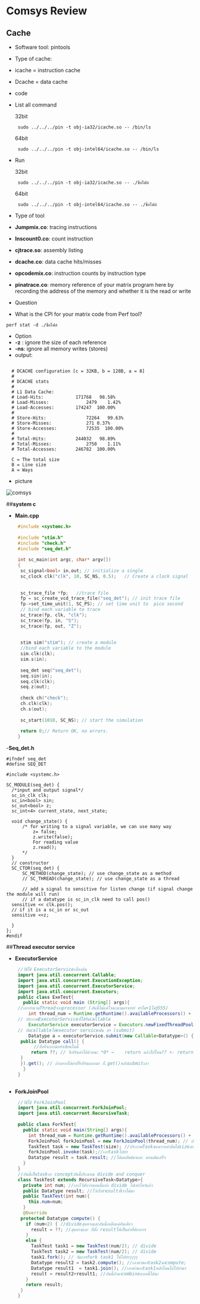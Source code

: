 # Comsys Review

## **Cache**
 - Software tool: pintools
 - Type of cache:
  - icache =  instruction cache
  - Dcache = data cache
 - code
  - List all command
  
    32bit
    ```
     sudo ../../../pin -t obj-ia32/icache.so -- /bin/ls 
    ```
   
    64bit
    ```
     sudo ../../../pin -t obj-intel64/icache.so -- /bin/ls 
    ```
  - Run
     
    32bit
    ```
     sudo ../../../pin -t obj-ia32/icache.so -- ./ชื่อไฟล์
    ```
   
    64bit
    ```
     sudo ../../../pin -t obj-intel64/icache.so -- ./ชื่อไฟล์
    ```
 - Type of tool
  - **Jumpmix.co**: tracing instructions
  - **Inscount0.co**: count instruction 
  - **cjtrace.so**: assembly listing
  - **dcache.co**: data cache hits/misses
  - **opcodemix.co**: instruction counts by instruction type
  - **pinatrace.co**:  memory reference of your matrix program here by recording the address of the memory and whether it is the read or write
 - Question
  - What is the CPI for your matrix code from Perf tool?
   ```
   perf stat -d ./ชื่อไฟล์
   ```
 - Option
  - **-z** : ignore the size of each reference
  - **-ns**: ignore all memory writes (stores)
 - output:
  ```
  
    # DCACHE configuration [c = 32KB, b = 128B, a = 8]
    #
    # DCACHE stats
    #
    # L1 Data Cache:
    # Load-Hits:           	171768   98.58%
    # Load-Misses:           	2479	1.42%
    # Load-Accesses:       	174247  100.00%
    # 
    # Store-Hits:           	72264   99.63%
    # Store-Misses:           	271	0.37%
    # Store-Accesses:       	72535  100.00%
    # 
    # Total-Hits:          	244032   98.89%
    # Total-Misses:          	2750	1.11%
    # Total-Accesses:      	246782  100.00%
    
    C = The total size
    B = Line size
    A = Ways
  ```
 - picture
 
  ![comsys](/comsys.png)

##**system c**
- **Main.cpp**
  ```C++
   #include <systemc.h>
   
   #include "stim.h"
   #include "check.h"
   #include "seq_det.h"
   
   int sc_main(int argc, char* argv[])
   {
   	sc_signal<bool> in,out; // initialize a single
   	sc_clock clk("clk", 10, SC_NS, 0.5);   // Create a clock signal
   
   
   	sc_trace_file *fp;   //trace file
   	fp = sc_create_vcd_trace_file("seq_det"); // init trace file
   	fp->set_time_unit(1, SC_PS); // set time unit to  pico second
   	// bind each variable to trace
   	sc_trace(fp, clk, "clk");
   	sc_trace(fp, in, "S");
   	sc_trace(fp, out, "Z");
   
   	
   	stim sim("stim"); // create a module
    //bind each variable to the module
   	sim.clk(clk);
   	sim.s(in);
   	
   	seq_det seq("seq_det");
   	seq.sin(in);
   	seq.clk(clk);
   	seq.z(out);
   
   	check ch("check");
   	ch.clk(clk);
   	ch.s(out);
   
   	sc_start(1010, SC_NS); // start the simulation 
   	
   	return 0;// Return OK, no errors.
   }
  ```
-**Seq_det.h**
  ```
  #ifndef seq_det
  #define SEQ_DET
  
  #include <systemc.h>
  
  SC_MODULE(seq_det) {
  	/*input and output signal*/
  	sc_in_clk clk;
  	sc_in<bool> sin;
  	sc_out<bool> z;
  	sc_int<4> current_state, next_state;
  	
  	void change_state() {
  		/* for writing to a signal variable, we can use many way
  			z= false;
  			z.write(false);
  		    For reading value
  			z.read();
  		*/
  	}
  	// constructor
  	SC_CTOR(seq_det) {
  		SC_METHOD(change_state); // use change_state as a method
  		// SC_THREAD(change_state); // use change_state as a thread
  		
  		// add a signal to sensitive for listen change (if signal change the module will run)
  		// if a datatype is sc_in_clk need to call pos()
    sensitive << clk.pos();
    // if it is a sc_in or sc_out
    sensitive <<z;
    		
    }
  };
  #endif
  ```
##**Thread executor service**
- **ExecutorService**
  ```java
   //วิธีใช้ ExecutorServiceเบื้องต้น
   import java.util.concurrent.Callable;
   import java.util.concurrent.ExecutionException;
   import java.util.concurrent.ExecutorService;
   import java.util.concurrent.Executors;
   public class ExeTest{
     public static void main (String[] args){
   //เอาจำนวนThreadจากprocessor (อันนี้ไม่แน่ใจนะตามอาจารย์ ทำไม+1ไม่รู้555)
       int thread_num = Runtime.getRuntime().availableProcessors() + 1;
   // ประกาศExecutorServiceที่ใช้รันcallable
       ExecutorService executorService = Executors.newFixedThreadPool(thread_num);
   // ยัดcallableให้executor serviceมัน ทำ (submit)
       Datatype a = executorService.submit(new Callable<Datatype>() {
   	public Datatype call() {
   		 //สิ่งที่จะเอามาทำเขียนในนี้
   		return ??; // รีเทิร์นค่าได้ด้วยนะ *0* ←	return แล้วไปไหน?? <- returnออกสู่โลกภายนอกไง (เวลาgetก็จะได้ค่านี้แหละ)
   	}
   	}).get(); // ถ้าอยากได้ค่าที่รีเทิร์นออกมา ก็.get()หลังsubmitเอา
     }
   }
 
  ```
- **ForkJoinPool**
  ```java
   //วิธีใช้ ForkJoinPool
   import java.util.concurrent.ForkJoinPool;
   import java.util.concurrent.RecursiveTask;
   
   public class ForkTest{
     public static void main(String[] args){
       int thread_num = Runtime.getRuntime().availableProcessors() + 1;//เอาจำนวนThreadจากprocessor (อันนี้ไม่แน่ใจนะตามอาจารย์ ทำไม+1ไม่รู้555)
       ForkJoinPool forkJoinPool = new ForkJoinPool(thread_num); // ประกาศ ForkJoinPool
       TaskTest task = new TaskTest(size); //ประกาศTaskของเราอย่าลืมใส่sizeละว่ามันจะทำกี่รอบ
       forkJoinPool.invoke(task);//เอาtaskไปทำ
       Datatype result = task.result; //ได้ผลลัพธ์มาและ ตอนมันเสร็จ
     }
   }
   //อันนี้เป็นtaskอะ conceptอันนี้ประมาณ divide and conquer 
   class TaskTest extends RecursiveTask<Datatype>{
     private int num; //เอาไว้นับว่าตอนนี้แบ่ง divide ไปเท่าไหร่แล้ว
     public Datatype result; //ไว้เก็บresultที่เราได้มา
     public TaskTest(int num){
       this.num=num;
     }
     @Override
   	protected Datatype compute() {
   	  if (num<2) { //divideสุดทางและอันนี้เหลือแค่อันเดียว
   	    result = ??; //สุดทางและ ก็ตั้ง resultให้เป็นค่าที่ต้องการ
   	  }
   	  else {
   	    TaskTest task1 = new TaskTest(num/2); // divide 
   	    TaskTest task2 = new TaskTest(num/2); // divide 
   	    task1.fork(); // จัดการfork task1 ให้ไปทำๆๆๆๆ 
   	    Datatype result2 = task2.compute(); //เอาค่าของtask2มาcompute;
   	    Datatype result1  = task1.join(); //เอาค่าของtask1หลังโดนไล่ไปทำมา
   	    result = result2+result1; //อันนี้ถ้ามาcombineแบบนี้ได้นะ 
   	  }
   	  return result;
   	}
   }
 
  ```
